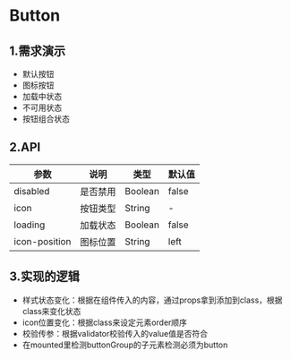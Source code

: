 # Button

## 1.需求演示

- 默认按钮
- 图标按钮
- 加载中状态
- 不可用状态
- 按钮组合状态

<ClientOnly>
  <button-demo></button-demo>
</ClientOnly>

## 2.API

| 参数   | 说明   | 类型  | 默认值 |
| -------- | -------- | ------- | ------ |
| disabled | 是否禁用 | Boolean | false  |
| icon     | 按钮类型 | String  | -      |
| loading | 加载状态 | Boolean | false  |
| icon-position     | 图标位置 | String  | left   |

## 3.实现的逻辑

- 样式状态变化：根据在组件传入的内容，通过props拿到添加到class，根据class来变化状态
- icon位置变化：根据class来设定元素order顺序
- 校验传参：根据validator校验传入的value值是否符合
- 在mounted里检测buttonGroup的子元素检测必须为button

